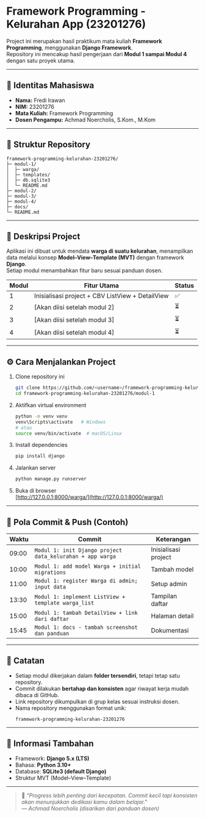 
# Framework Programming - Kelurahan App (23201276)

Project ini merupakan hasil praktikum mata kuliah **Framework Programming**, menggunakan **Django Framework**.  
Repository ini mencakup hasil pengerjaan dari **Modul 1 sampai Modul 4** dengan satu proyek utama.

---

## 👤 Identitas Mahasiswa
- **Nama:** Fredi Irawan  
- **NIM:** 23201276  
- **Mata Kuliah:** Framework Programming  
- **Dosen Pengampu:** Achmad Noercholis, S.Kom., M.Kom

---

## 📂 Struktur Repository
```
framework-programming-kelurahan-23201276/
├─ modul-1/
│  ├─ warga/
│  ├─ templates/
│  ├─ db.sqlite3
│  └─ README.md
├─ modul-2/
├─ modul-3/
├─ modul-4/
├─ docs/
└─ README.md
```

---

## 📖 Deskripsi Project
Aplikasi ini dibuat untuk mendata **warga di suatu kelurahan**, menampilkan data melalui konsep **Model–View–Template (MVT)** dengan framework **Django**.  
Setiap modul menambahkan fitur baru sesuai panduan dosen.

| Modul | Fitur Utama | Status |
|--------|--------------|---------|
| 1 | Inisialisasi project + CBV ListView + DetailView | ✅ |
| 2 | [Akan diisi setelah modul 2] | ⏳ |
| 3 | [Akan diisi setelah modul 3] | ⏳ |
| 4 | [Akan diisi setelah modul 4] | ⏳ |

---

## ⚙️ Cara Menjalankan Project
1. Clone repository ini  
   ```bash
   git clone https://github.com/<username>/framework-programming-kelurahan-23201276.git
   cd framework-programming-kelurahan-23201276/modul-1
   ```

2. Aktifkan virtual environment  
   ```bash
   python -m venv venv
   venv\Scripts\activate   # Windows
   # atau
   source venv/bin/activate  # macOS/Linux
   ```

3. Install dependencies  
   ```bash
   pip install django
   ```

4. Jalankan server  
   ```bash
   python manage.py runserver
   ```

5. Buka di browser  
   [http://127.0.0.1:8000/warga/](http://127.0.0.1:8000/warga/)

---

## 🧾 Pola Commit & Push (Contoh)
| Waktu | Commit | Keterangan |
|--------|---------|-------------|
| 09:00 | `Modul 1: init Django project data_kelurahan + app warga` | Inisialisasi project |
| 10:00 | `Modul 1: add model Warga + initial migrations` | Tambah model |
| 11:00 | `Modul 1: register Warga di admin; input data` | Setup admin |
| 13:30 | `Modul 1: implement ListView + template warga_list` | Tampilan daftar |
| 15:00 | `Modul 1: tambah DetailView + link dari daftar` | Halaman detail |
| 15:45 | `Modul 1: docs - tambah screenshot dan panduan` | Dokumentasi |

---

## 🏁 Catatan
- Setiap modul dikerjakan dalam **folder tersendiri**, tetapi tetap satu repository.  
- Commit dilakukan **bertahap dan konsisten** agar riwayat kerja mudah dibaca di GitHub.  
- Link repository dikumpulkan di grup kelas sesuai instruksi dosen.  
- Nama repository menggunakan format unik:  
  ```
  framework-programming-kelurahan-23201276
  ```

---

## 🔗 Informasi Tambahan
- Framework: **Django 5.x (LTS)**
- Bahasa: **Python 3.10+**
- Database: **SQLite3 (default Django)**
- Struktur MVT (Model–View–Template)

---

> 💬 *"Progress lebih penting dari kecepatan. Commit kecil tapi konsisten akan menunjukkan dedikasi kamu dalam belajar."*  
> — *Achmad Noercholis (disarikan dari panduan dosen)*
